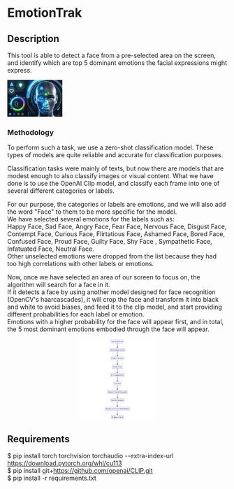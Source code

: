 
# EmotionTrak


## Description
This tool is able to detect a face from a pre-selected area on the screen, and identify which are top 5 dominant emotions the facial expressions might express.

<p>
  <img src="2.png" width="25%" height="auto">
</p>


### Methodology
To perform such a task, we use a zero-shot classification model. These types of models are quite reliable and accurate for classification purposes.   
     
Classification tasks were mainly of texts, but now there are models that are modest enough to also classify images or visual content. What we have done is to use the OpenAI Clip model, and classify each frame into one of several different categories or labels.   
     
For our purpose, the categories or labels are emotions, and we will also add the word "Face" to them to be more specific for the model.   
We have selected several emotions for the labels such as:    
Happy Face, Sad Face, Angry Face, Fear Face, Nervous Face, Disgust Face, Contempt Face, Curious Face, Flirtatious Face, Ashamed Face, Bored Face, Confused Face, Proud Face, Guilty Face, Shy Face , Sympathetic Face, Infatuated Face, Neutral Face.    
Other unselected emotions were dropped from the list because they had too high correlations with other labels or emotions.   
    
Now, once we have selected an area of our screen to focus on, the algorithm will search for a face in it.    
If it detects a face by using another model designed for face recognition (OpenCV's haarcascades), it will crop the face and transform it into black and white to avoid biases, and feed it to the clip model, and start providing different probabilities for each label or emotion.   
Emotions with a higher probability for the face will appear first, and in total, the 5 most dominant emotions embodied through the face will appear.   

<p align="center">
  <img src="diagram.png" width="35%" height="auto">
</p>

## Requirements
$ pip install torch torchvision torchaudio --extra-index-url https://download.pytorch.org/whl/cu113   
$ pip install git+https://github.com/openai/CLIP.git   
$ pip install -r requirements.txt   

